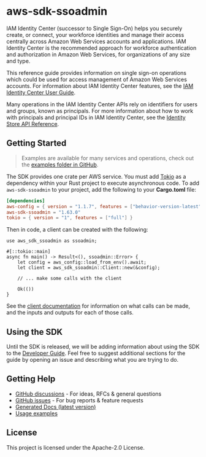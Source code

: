 # aws-sdk-ssoadmin

IAM Identity Center (successor to Single Sign-On) helps you securely create, or connect, your workforce identities and manage their access centrally across Amazon Web Services accounts and applications. IAM Identity Center is the recommended approach for workforce authentication and authorization in Amazon Web Services, for organizations of any size and type.

This reference guide provides information on single sign-on operations which could be used for access management of Amazon Web Services accounts. For information about IAM Identity Center features, see the [IAM Identity Center User Guide](https://docs.aws.amazon.com/singlesignon/latest/userguide/what-is.html).

Many operations in the IAM Identity Center APIs rely on identifiers for users and groups, known as principals. For more information about how to work with principals and principal IDs in IAM Identity Center, see the [Identity Store API Reference](https://docs.aws.amazon.com/singlesignon/latest/IdentityStoreAPIReference/welcome.html).

## Getting Started

> Examples are available for many services and operations, check out the
> [examples folder in GitHub](https://github.com/awslabs/aws-sdk-rust/tree/main/examples).

The SDK provides one crate per AWS service. You must add [Tokio](https://crates.io/crates/tokio)
as a dependency within your Rust project to execute asynchronous code. To add `aws-sdk-ssoadmin` to
your project, add the following to your **Cargo.toml** file:

```toml
[dependencies]
aws-config = { version = "1.1.7", features = ["behavior-version-latest"] }
aws-sdk-ssoadmin = "1.63.0"
tokio = { version = "1", features = ["full"] }
```

Then in code, a client can be created with the following:

```rust,no_run
use aws_sdk_ssoadmin as ssoadmin;

#[::tokio::main]
async fn main() -> Result<(), ssoadmin::Error> {
    let config = aws_config::load_from_env().await;
    let client = aws_sdk_ssoadmin::Client::new(&config);

    // ... make some calls with the client

    Ok(())
}
```

See the [client documentation](https://docs.rs/aws-sdk-ssoadmin/latest/aws_sdk_ssoadmin/client/struct.Client.html)
for information on what calls can be made, and the inputs and outputs for each of those calls.

## Using the SDK

Until the SDK is released, we will be adding information about using the SDK to the
[Developer Guide](https://docs.aws.amazon.com/sdk-for-rust/latest/dg/welcome.html). Feel free to suggest
additional sections for the guide by opening an issue and describing what you are trying to do.

## Getting Help

* [GitHub discussions](https://github.com/awslabs/aws-sdk-rust/discussions) - For ideas, RFCs & general questions
* [GitHub issues](https://github.com/awslabs/aws-sdk-rust/issues/new/choose) - For bug reports & feature requests
* [Generated Docs (latest version)](https://awslabs.github.io/aws-sdk-rust/)
* [Usage examples](https://github.com/awslabs/aws-sdk-rust/tree/main/examples)

## License

This project is licensed under the Apache-2.0 License.

